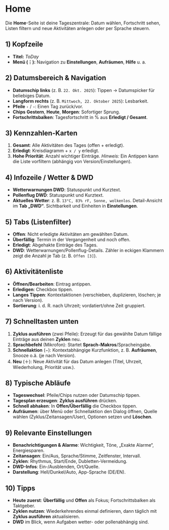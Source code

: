 ﻿# Home

Die **Home**-Seite ist deine Tageszentrale: Datum w&auml;hlen, Fortschritt sehen, Listen filtern und neue Aktivit&auml;ten anlegen oder per Sprache steuern.

## 1) Kopfzeile
- **Titel:** *ToDay*
- **Men&uuml; (⋮):** Navigation zu **Einstellungen**, **Aufr&auml;umen**, **Hilfe** u. a.

## 2) Datumsbereich & Navigation
- **Datumschip links** (z. B. `22. Okt. 2025`): Tippen &rarr; Datumspicker f&uuml;r beliebiges Datum.
- **Langform rechts** (z. B. `Mittwoch, 22. Oktober 2025`): Lesbarkeit.
- **Pfeile** `‹` / `›`: Einen Tag zur&uuml;ck/vor.
- **Chips** **Gestern**, **Heute**, **Morgen**: Sofortiger Sprung.
- **Fortschrittsbalken**: Tagesfortschritt in % aus **Erledigt / Gesamt**.

## 3) Kennzahlen-Karten
1. **Gesamt**: Alle Aktivit&auml;ten des Tages (offen + erledigt).
2. **Erledigt**: Kreisdiagramm + `x / y` erledigt.
3. **Hohe Priorit&auml;t**: Anzahl wichtiger Eintr&auml;ge.
*Hinweis:* Ein Antippen kann die Liste vorfiltern (abh&auml;ngig von Version/Einstellungen).

## 4) Infozeile / Wetter & DWD
- **Wetterwarnungen DWD**: Statuspunkt und Kurztext.
- **Pollenflug DWD**: Statuspunkt und Kurztext.
- **Aktuelles Wetter**: z. B. `13°C, 83% rF, Sonne, wolkenlos`.
Detail-Ansicht im **Tab „DWD“**. Sichtbarkeit und Einheiten in **Einstellungen**.

## 5) Tabs (Listenfilter)
- **Offen**: Nicht erledigte Aktivit&auml;ten am gew&auml;hlten Datum.
- **&Uuml;berf&auml;llig**: Termin in der Vergangenheit und noch offen.
- **Erledigt**: Abgehakte Eintr&auml;ge des Tages.
- **DWD**: Wetterwarnungen/Pollenflug-Details.
Z&auml;hler in eckigen Klammern zeigt die Anzahl je Tab (z. B. `Offen [3]`).

## 6) Aktivit&auml;tenliste
- **&Ouml;ffnen/Bearbeiten**: Eintrag antippen.
- **Erledigen**: Checkbox tippen.
- **Langes Tippen**: Kontextaktionen (verschieben, duplizieren, l&ouml;schen; je nach Version).
- **Sortierung**: i. d. R. nach Uhrzeit; vordatiert/ohne Zeit gruppiert.

## 7) Schnelltasten unten
1. **Zyklus ausf&uuml;hren** (zwei Pfeile): Erzeugt f&uuml;r das gew&auml;hlte Datum f&auml;llige Eintr&auml;ge aus deinen **Zyklen** neu.
2. **Sprachbefehl** (Mikrofon): Startet **Sprach-Makros**/Spracheingabe.
3. **Schnellaktion** (−): Kontextabh&auml;ngige Kurzfunktion, z. B. **Aufr&auml;umen**, Snooze o.&auml;. (je nach Version).
4. **Neu** (＋): Neue Aktivit&auml;t f&uuml;r das Datum anlegen (Titel, Uhrzeit, Wiederholung, Priorit&auml;t usw.).

## 8) Typische Abl&auml;ufe
- **Tageswechsel**: Pfeile/Chips nutzen oder Datumschip tippen.
- **Tagesplan erzeugen**: **Zyklus ausf&uuml;hren** dr&uuml;cken.
- **Schnell abhaken**: In **Offen/&Uuml;berf&auml;llig** die Checkbox tippen.
- **Aufr&auml;umen**: &uuml;ber Men&uuml; oder Schnellaktion den Dialog &ouml;ffnen, Quelle w&auml;hlen (Zyklus/Zeitansagen/User), Optionen setzen und **L&ouml;schen**.

## 9) Relevante Einstellungen
- **Benachrichtigungen & Alarme**: Wichtigkeit, T&ouml;ne, „Exakte Alarme“, Energiesparen.
- **Zeitansagen**: Ein/Aus, Sprache/Stimme, Zeitfenster, Intervall.
- **Zyklen**: Rhythmus, Start/Ende, Dubletten-Vermeidung.
- **DWD-Infos**: Ein-/Ausblenden, Ort/Quelle.
- **Darstellung**: Hell/Dunkel/Auto, App-Sprache (DE/EN).

## 10) Tipps
- **Heute zuerst**: **&Uuml;berf&auml;llig** und **Offen** als Fokus; Fortschrittsbalken als Taktgeber.
- **Zyklen nutzen**: Wiederkehrendes einmal definieren, dann t&auml;glich mit **Zyklus ausf&uuml;hren** aktualisieren.
- **DWD** im Blick, wenn Aufgaben wetter- oder pollenabh&auml;ngig sind.

